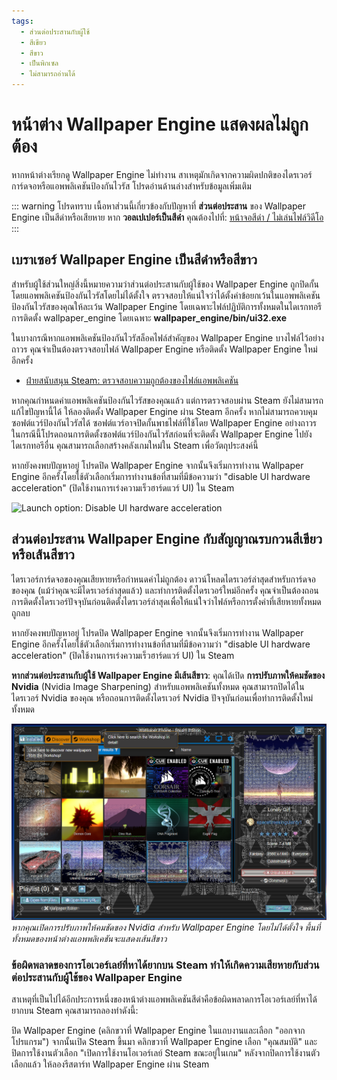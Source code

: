 ```yaml
---
tags:
  - ส่วนต่อประสานกับผู้ใช้
  - สีเขียว
  - สีขาว
  - เป็นพิกเซล
  - ไม่สามารถอ่านได้
---
```


# หน้าต่าง Wallpaper Engine แสดงผลไม่ถูกต้อง

หากหน้าต่างเรียกดู Wallpaper Engine ไม่ทำงาน สาเหตุมักเกิดจากความผิดปกติของไดรเวอร์การ์ดจอหรือแอพพลิเคชันป้องกันไวรัส โปรดอ่านด้านล่างสำหรับข้อมูลเพิ่มเติม

::: warning
โปรดทราบ เนื้อหาส่วนนี้เกี่ยวข้องกับปัญหาที่ **ส่วนต่อประสาน** ของ Wallpaper Engine เป็นสีดำหรือเสียหาย หาก **วอลเปเปอร์เป็นสีดำ** คุณต้องไปที่: [ หน้าจอสีดำ / ไม่เล่นไฟล์วิดีโอ](/noshow/notplaying.html)
:::

## เบราเซอร์ Wallpaper Engine เป็นสีดำหรือสีขาว

สำหรับผู้ใช้ส่วนใหญ่สิ่งนี้หมายความว่าส่วนต่อประสานกับผู้ใช้ของ Wallpaper Engine ถูกปิดกั้นโดยแอพพลิเคชันป้องกันไวรัสโดยไม่ได้ตั้งใจ ตรวจสอบให้แน่ใจว่าได้ตั้งค่าข้อยกเว้นในแอพพลิเคชันป้องกันไวรัสของคุณให้ละเว้น Wallpaper Engine โดยเฉพาะไฟล์ปฏิบัติการทั้งหมดในไดเรกทอรีการติดตั้ง wallpaper_engine โดยเฉพาะ **wallpaper_engine/bin/ui32.exe**

ในบางกรณีหากแอพพลิเคชันป้องกันไวรัสล็อคไฟล์สำคัญของ Wallpaper Engine บางไฟล์ไว้อย่างถาวร คุณจำเป็นต้องตรวจสอบไฟล์ Wallpaper Engine หรือติดตั้ง Wallpaper Engine ใหม่อีกครั้ง

* [ฝ่ายสนับสนุน Steam: ตรวจสอบความถูกต้องของไฟล์แอพพลิเคชัน](https://support.steampowered.com/kb_article.php?ref=2037-QEUH-3335)

หากคุณกำหนดค่าแอพพลิเคชันป้องกันไวรัสของคุณแล้ว แต่การตรวจสอบผ่าน Steam ยังไม่สามารถแก้ไขปัญหานี้ได้ ให้ลองติดตั้ง Wallpaper Engine ผ่าน Steam อีกครั้ง หากไม่สามารถควบคุมซอฟต์แวร์ป้องกันไวรัสได้ ซอฟต์แวร์อาจปิดกั้นพาธไฟล์ที่ใช้โดย Wallpaper Engine อย่างถาวร ในกรณีนี้โปรดถอนการติดตั้งซอฟต์แวร์ป้องกันไวรัสก่อนที่จะติดตั้ง Wallpaper Engine ไปยังไดเรกทอรีอื่น คุณสามารถเลือกสร้างคลังเกมใหม่ใน Steam เพื่อวัตถุประสงค์นี้

หากยังคงพบปัญหาอยู่ โปรดปิด Wallpaper Engine จากนั้นจึงเริ่มการทำงาน Wallpaper Engine อีกครั้งโดยใช้ตัวเลือกเริ่มการทำงานข้อที่สามที่มีข้อความว่า "disable UI hardware acceleration" (ปิดใช้งานการเร่งความเร็วฮาร์ดแวร์ UI) ใน Steam

![Launch option: Disable UI hardware acceleration](/img/faq/steam_launch_option.jpg)

## ส่วนต่อประสาน Wallpaper Engine กับสัญญาณรบกวนสีเขียวหรือเส้นสีขาว

ไดรเวอร์การ์ดจอของคุณเสียหายหรือกำหนดค่าไม่ถูกต้อง ดาวน์โหลดไดรเวอร์ล่าสุดสำหรับการ์ดจอของคุณ (แม้ว่าคุณจะมีไดรเวอร์ล่าสุดแล้ว) และทำการติดตั้งไดรเวอร์ใหม่อีกครั้ง คุณจำเป็นต้องถอนการติดตั้งไดรเวอร์ปัจจุบันก่อนติดตั้งไดรเวอร์ล่าสุดเพื่อให้แน่ใจว่าไฟล์หรือการตั้งค่าที่เสียหายทั้งหมดถูกลบ

หากยังคงพบปัญหาอยู่ โปรดปิด Wallpaper Engine จากนั้นจึงเริ่มการทำงาน Wallpaper Engine อีกครั้งโดยใช้ตัวเลือกเริ่มการทำงานข้อที่สามที่มีข้อความว่า "disable UI hardware acceleration" (ปิดใช้งานการเร่งความเร็วฮาร์ดแวร์ UI) ใน Steam

**หากส่วนต่อประสานกับผู้ใช้ Wallpaper Engine มีเส้นสีขาว**: คุณได้เปิด **การปรับภาพให้คมชัดของ Nvidia** (Nvidia Image Sharpening) สำหรับแอพพลิเคชันทั้งหมด คุณสามารถปิดได้ในไดรเวอร์ Nvidia ของคุณ หรือถอนการติดตั้งไดรเวอร์ Nvidia ปัจจุบันก่อนเพื่อทำการติดตั้งใหม่ทั้งหมด

![ปัญหาการปรับภาพให้คมชัดของ Nvidia](./imagesharpening.png) *หากคุณเปิดการปรับภาพให้คมชัดของ Nvidia สำหรับ Wallpaper Engine โดยไม่ได้ตั้งใจ พื้นที่ทั้งหมดของหน้าต่างแอพพลิเคชันจะแสดงเส้นสีขาว*

### ข้อผิดพลาดของการโอเวอร์เลย์ที่หาได้ยากบน Steam ทำให้เกิดความเสียหายกับส่วนต่อประสานกับผู้ใช้ของ Wallpaper Engine

สาเหตุที่เป็นไปได้อีกประการหนึ่งของหน้าต่างแอพพลิเคชันสีดำคือข้อผิดพลาดการโอเวอร์เลย์ที่หาได้ยากบน Steam คุณสามารถลองทำดังนี้:

ปิด Wallpaper Engine (คลิกขวาที่ Wallpaper Engine ในแถบงานและเลือก "ออกจากโปรแกรม") จากนั้นเปิด Steam ขึ้นมา คลิกขวาที่ Wallpaper Engine เลือก "คุณสมบัติ" และปิดการใช้งานตัวเลือก "เปิดการใช้งานโอเวอร์เลย์ Steam ขณะอยู่ในเกม" หลังจากปิดการใช้งานตัวเลือกแล้ว ให้ลองรีสตาร์ท Wallpaper Engine ผ่าน Steam 